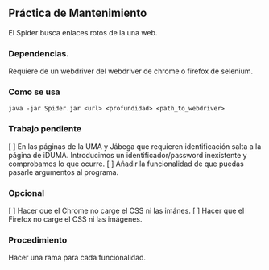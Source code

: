 ## Práctica de Mantenimiento

El Spider busca enlaces rotos de la una web.

### Dependencias.

Requiere de un webdriver del webdriver de chrome o firefox de selenium.

### Como se usa

```
java -jar Spider.jar <url> <profundidad> <path_to_webdriver>
```

### Trabajo pendiente
[ ] En las páginas de la UMA y Jábega que requieren identificación salta a la página de iDUMA. Introducimos un identificador/password inexistente y comprobamos lo que ocurre. 
[ ] Añadir la funcionalidad de que puedas pasarle argumentos al programa.

### Opcional
[ ] Hacer que el Chrome no carge el CSS ni las imánes.
[ ] Hacer que el Firefox no carge el CSS ni las imágenes.

### Procedimiento
Hacer una rama para cada funcionalidad.
